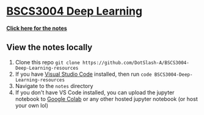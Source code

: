 # **[BSCS3004 Deep Learning](https://study.iitm.ac.in/ds/course_pages/BSCS3004.html)**

**[Click here for the notes](./notes/)**

## **View the notes locally**
1. Clone this repo `git clone https://github.com/DotSlash-A/BSCS3004-Deep-Learning-resources`
2. If you have [Visual Studio Code](https://code.visualstudio.com) installed, then run `code BSCS3004-Deep-Learning-resources`
3. Navigate to the `notes` directory
4. If you don't have VS Code installed, you can upload the jupyter notebook to [Google Colab](https://colab.google) or any other hosted jupyter notebook (or host your own lol)